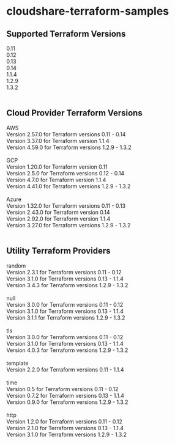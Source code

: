 # cloudshare-terraform-samples


## Supported Terraform Versions
0.11 <br>
0.12 <br>
0.13 <br>
0.14 <br>
1.1.4 <br>
1.2.9 <br>
1.3.2 <br>
 <br>
## Cloud Provider Terraform  Versions
AWS <br>
Version 2.57.0 for Terraform versions 0.11 - 0.14 <br>
Version 3.37.0 for Terraform version 1.1.4 <br>
Version 4.59.0 for Terraform versions 1.2.9 - 1.3.2 <br>
 <br>
GCP <br>
Version 1.20.0 for Terraform version 0.11 <br>
Version 2.5.0 for Terraform versions 0.12 - 0.14 <br>
Version 4.7.0 for Terraform version 1.1.4 <br>
Version 4.41.0 for Terraform versions 1.2.9 - 1.3.2 <br>
 <br>
Azure <br>
Version 1.32.0 for Terraform versions 0.11 - 0.13 <br>
Version 2.43.0 for Terraform version 0.14 <br>
Version 2.92.0 for Terraform version 1.1.4 <br>
Version 3.27.0 for Terraform versions 1.2.9 - 1.3.2 <br>
 <br>
## Utility Terraform Providers
random <br>
Version 2.3.1 for Terraform versions 0.11 - 0.12 <br>
Version 3.1.0 for Terraform versions 0.13 - 1.1.4 <br>
Version 3.4.3 for Terraform versions 1.2.9 - 1.3.2 <br>
 <br>
null <br>
Version 3.0.0 for Terraform versions 0.11 - 0.12 <br>
Version 3.1.0 for Terraform versions 0.13 - 1.1.4 <br>
Version 3.1.1 for Terraform versions 1.2.9 - 1.3.2 <br>
 <br>
tls <br>
Version 3.0.0 for Terraform versions 0.11 - 0.12 <br>
Version 3.1.0 for Terraform versions 0.13 - 1.1.4 <br>
Version 4.0.3 for Terraform versions 1.2.9 - 1.3.2 <br>
 <br>
template <br>
Version 2.2.0 for Terraform versions 0.11 - 1.1.4 <br>
 <br>
time <br>
Version 0.5 for Terraform versions 0.11 - 0.12 <br>
Version 0.7.2 for Terraform versions 0.13 - 1.1.4 <br>
Version 0.9.0 for Terraform versions 1.2.9 - 1.3.2 <br>
 <br>
http <br>
Version 1.2.0 for Terraform versions 0.11 - 0.12 <br>
Version 2.1.0 for Terraform versions 0.13 - 1.1.4 <br>
Version 3.1.0 for Terraform versions 1.2.9 - 1.3.2 <br>
